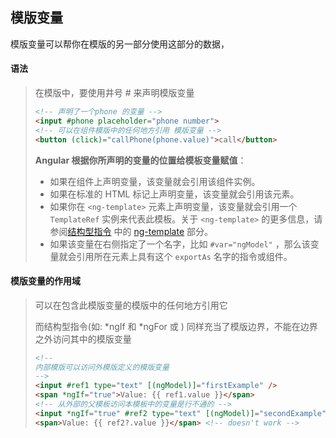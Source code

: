 ## 模版变量

模版变量可以帮你在模版的另一部分使用这部分的数据，

#### 语法

> 在模版中，要使用井号 # 来声明模版变量
>
> ```html
> <!-- 声明了一个phone 的变量 -->
> <input #phone placeholder="phone number">
> <!-- 可以在组件模版中的任何地方引用 模版变量 -->
> <button (click)="callPhone(phone.value)">call</button>
> ```
>
> **Angular 根据你所声明的变量的位置给模板变量赋值**：
>
> * 如果在组件上声明变量，该变量就会引用该组件实例。
> * 如果在标准的 HTML 标记上声明变量，该变量就会引用该元素。
> * 如果你在 `<ng-template>` 元素上声明变量，该变量就会引用一个 `TemplateRef` 实例来代表此模板。关于 `<ng-template>` 的更多信息，请参阅[结构型指令](https://angular.cn/guide/structural-directives) 中的 [ng-template](https://angular.cn/guide/structural-directives#the-ng-template) 部分。
> * 如果该变量在右侧指定了一个名字，比如 `#var="ngModel"` ，那么该变量就会引用所在元素上具有这个 `exportAs` 名字的指令或组件。

#### 模版变量的作用域

> 可以在包含此模版变量的模版中的任何地方引用它
>
> 而结构型指令(如: *ngIf 和 *ngFor 或 <ng-template>) 同样充当了模版边界，不能在边界之外访问其中的模版变量
>
> ```html
> <!--
> 内部模版可以访问外模版定义的模版变量
> -->
> <input #ref1 type="text" [(ngModel)]="firstExample" />
> <span *ngIf="true">Value: {{ ref1.value }}</span> 
> <!-- 从外部的父模板访问本模板中的变量是行不通的 -->
> <input *ngIf="true" #ref2 type="text" [(ngModel)]="secondExample" />
> <span>Value: {{ ref2?.value }}</span> <!-- doesn't work -->
> ```

